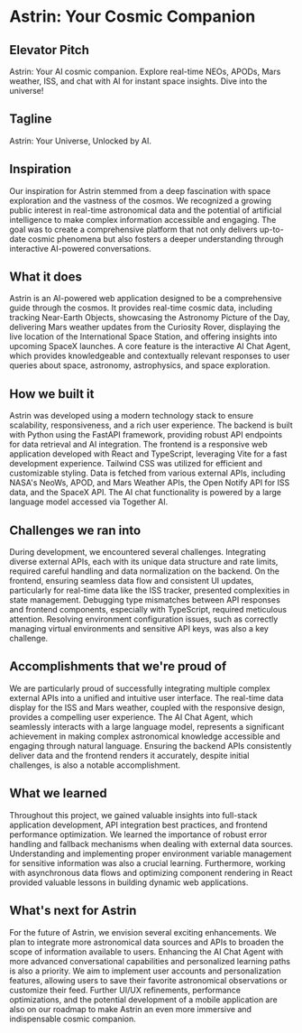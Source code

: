 # Astrin: Your Cosmic Companion

## Elevator Pitch

Astrin: Your AI cosmic companion. Explore real-time NEOs, APODs, Mars weather, ISS, and chat with AI for instant space insights. Dive into the universe!

## Tagline

Astrin: Your Universe, Unlocked by AI.

## Inspiration

Our inspiration for Astrin stemmed from a deep fascination with space exploration and the vastness of the cosmos. We recognized a growing public interest in real-time astronomical data and the potential of artificial intelligence to make complex information accessible and engaging. The goal was to create a comprehensive platform that not only delivers up-to-date cosmic phenomena but also fosters a deeper understanding through interactive AI-powered conversations.

## What it does

Astrin is an AI-powered web application designed to be a comprehensive guide through the cosmos. It provides real-time cosmic data, including tracking Near-Earth Objects, showcasing the Astronomy Picture of the Day, delivering Mars weather updates from the Curiosity Rover, displaying the live location of the International Space Station, and offering insights into upcoming SpaceX launches. A core feature is the interactive AI Chat Agent, which provides knowledgeable and contextually relevant responses to user queries about space, astronomy, astrophysics, and space exploration.

## How we built it

Astrin was developed using a modern technology stack to ensure scalability, responsiveness, and a rich user experience. The backend is built with Python using the FastAPI framework, providing robust API endpoints for data retrieval and AI integration. The frontend is a responsive web application developed with React and TypeScript, leveraging Vite for a fast development experience. Tailwind CSS was utilized for efficient and customizable styling. Data is fetched from various external APIs, including NASA's NeoWs, APOD, and Mars Weather APIs, the Open Notify API for ISS data, and the SpaceX API. The AI chat functionality is powered by a large language model accessed via Together AI.

## Challenges we ran into

During development, we encountered several challenges. Integrating diverse external APIs, each with its unique data structure and rate limits, required careful handling and data normalization on the backend. On the frontend, ensuring seamless data flow and consistent UI updates, particularly for real-time data like the ISS tracker, presented complexities in state management. Debugging type mismatches between API responses and frontend components, especially with TypeScript, required meticulous attention. Resolving environment configuration issues, such as correctly managing virtual environments and sensitive API keys, was also a key challenge.

## Accomplishments that we're proud of

We are particularly proud of successfully integrating multiple complex external APIs into a unified and intuitive user interface. The real-time data display for the ISS and Mars weather, coupled with the responsive design, provides a compelling user experience. The AI Chat Agent, which seamlessly interacts with a large language model, represents a significant achievement in making complex astronomical knowledge accessible and engaging through natural language. Ensuring the backend APIs consistently deliver data and the frontend renders it accurately, despite initial challenges, is also a notable accomplishment.

## What we learned

Throughout this project, we gained valuable insights into full-stack application development, API integration best practices, and frontend performance optimization. We learned the importance of robust error handling and fallback mechanisms when dealing with external data sources. Understanding and implementing proper environment variable management for sensitive information was also a crucial learning. Furthermore, working with asynchronous data flows and optimizing component rendering in React provided valuable lessons in building dynamic web applications.

## What's next for Astrin

For the future of Astrin, we envision several exciting enhancements. We plan to integrate more astronomical data sources and APIs to broaden the scope of information available to users. Enhancing the AI Chat Agent with more advanced conversational capabilities and personalized learning paths is also a priority. We aim to implement user accounts and personalization features, allowing users to save their favorite astronomical observations or customize their feed. Further UI/UX refinements, performance optimizations, and the potential development of a mobile application are also on our roadmap to make Astrin an even more immersive and indispensable cosmic companion.
